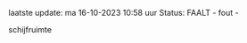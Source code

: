 laatste update: 
ma 16-10-2023 10:58   uur 
Status: FAALT - fout - 
<div class="service R">schijfruimte</div>